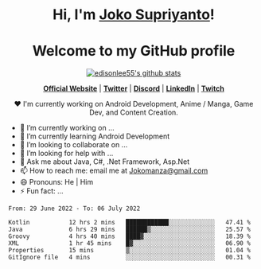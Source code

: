 <h1 align="center">Hi, I'm <a href="https://www.google.com">Joko Supriyanto</a>!</h1>
<h1 align="center">Welcome to my GitHub profile</h1>

<p align="center">
  <a href="https://github.com/jokomanza"><img src="https://github-readme-stats.vercel.app/api?username=jokomanza&hide_border=true&show_icons=true" alt="edisonlee55's github stats"></a>
</p>

<p align="center">
  <strong><a href="https://www.google.com">Official Website</a></strong> |
  <strong><a href="https://twitter.com/jokomanza">Twitter</a></strong> |
  <strong><a href="https://discord.gg/nYXzaUS">Discord</a></strong> |
  <strong><a href="https://www.linkedin.com/in/jokomanza">LinkedIn</a></strong> |
  <strong><a href="https://www.twitch.tv/jokomanza">Twitch</a></strong>
</p>

<p align="center">❤ I'm currently working on Android Development, Anime / Manga, Game Dev, and Content Creation.</p>

- 🔭 I’m currently working on ...
- 🌱 I’m currently learning Android Development
- 👯 I’m looking to collaborate on ...
- 🤔 I’m looking for help with ...
- 💬 Ask me about Java, C#, .Net Framework, Asp.Net
- 📫 How to reach me: email me at Jokomanza@gmail.com
- 😄 Pronouns: He | Him
- ⚡ Fun fact: ...

<!--START_SECTION:waka-->

```text
From: 29 June 2022 - To: 06 July 2022

Kotlin           12 hrs 2 mins   ████████████░░░░░░░░░░░░░   47.41 %
Java             6 hrs 29 mins   ██████▒░░░░░░░░░░░░░░░░░░   25.57 %
Groovy           4 hrs 40 mins   ████▓░░░░░░░░░░░░░░░░░░░░   18.39 %
XML              1 hr 45 mins    █▓░░░░░░░░░░░░░░░░░░░░░░░   06.90 %
Properties       15 mins         ▒░░░░░░░░░░░░░░░░░░░░░░░░   01.04 %
GitIgnore file   4 mins          ░░░░░░░░░░░░░░░░░░░░░░░░░   00.31 %
```

<!--END_SECTION:waka-->
